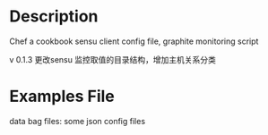 Description
===========
Chef a cookbook sensu client config file, graphite monitoring script

v 0.1.3 更改sensu 监控取值的目录结构，增加主机关系分类


Examples File
============
data bag files: some json config files

